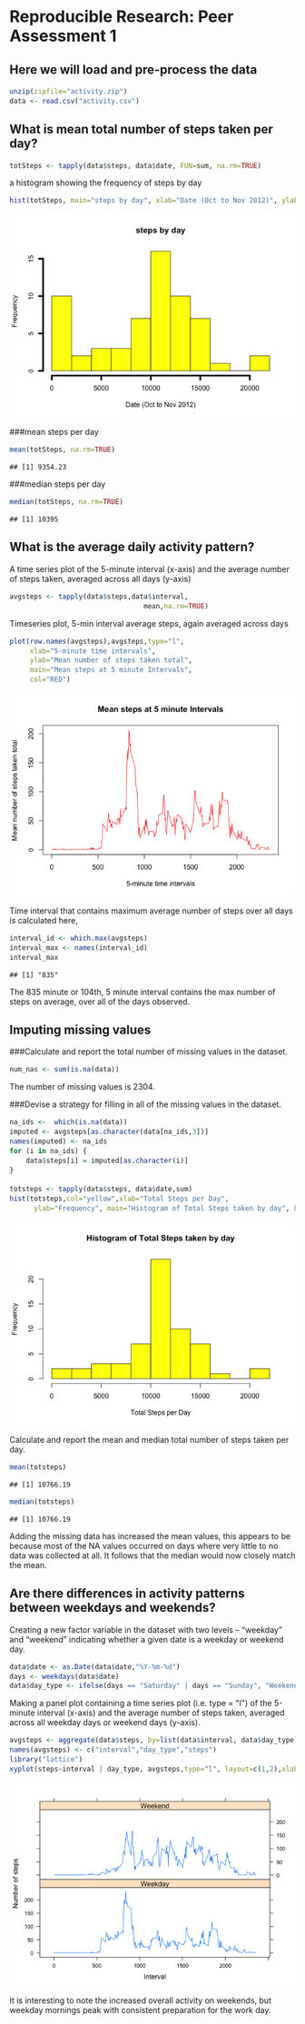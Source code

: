 # Reproducible Research: Peer Assessment 1


## Here we will load and pre-process the data


```r
unzip(zipfile="activity.zip")
data <- read.csv("activity.csv")
```

## What is mean total number of steps taken per day?


```r
totSteps <- tapply(data$steps, data$date, FUN=sum, na.rm=TRUE)
```

a histogram showing the frequency of steps by day

```r
hist(totSteps, main="steps by day", xlab="Date (Oct to Nov 2012)", ylab="Frequency", lwd=4, col="yellow", breaks = 15)
```

![](PA1_template_files/figure-html/unnamed-chunk-2-1.png) 

###mean steps per day

```r
mean(totSteps, na.rm=TRUE)
```

```
## [1] 9354.23
```

###median steps per day

```r
median(totSteps, na.rm=TRUE)
```

```
## [1] 10395
```

## What is the average daily activity pattern?

A time series plot of the 5-minute interval (x-axis) and the average number of steps taken, averaged across all days (y-axis)


```r
avgsteps <- tapply(data$steps,data$interval,
                                 mean,na.rm=TRUE)
```

Timeseries plot, 5-min interval average steps, again averaged across days


```r
plot(row.names(avgsteps),avgsteps,type="l",
     xlab="5-minute time intervals", 
     ylab="Mean number of steps taken total", 
     main="Mean steps at 5 minute Intervals",
     col="RED")
```

![](PA1_template_files/figure-html/unnamed-chunk-6-1.png) 

Time interval that contains maximum average number of steps over all days is calculated here,


```r
interval_id <- which.max(avgsteps)
interval_max <- names(interval_id)
interval_max
```

```
## [1] "835"
```
The 835 minute or 104th, 5 minute interval contains the max number of steps on average, over all of the days observed.



## Imputing missing values

###Calculate and report the total number of missing values in the dataset.

```r
num_nas <- sum(is.na(data))
```
The number of missing values is 2304.

###Devise a strategy for filling in all of the missing values in the dataset. 

```r
na_ids <-  which(is.na(data))
imputed <- avgsteps[as.character(data[na_ids,3])]
names(imputed) <- na_ids
for (i in na_ids) {
    data$steps[i] = imputed[as.character(i)]
}

totsteps <- tapply(data$steps, data$date,sum)
hist(totsteps,col="yellow",xlab="Total Steps per Day", 
      ylab="Frequency", main="Histogram of Total Steps taken by day", breaks = 15)
```

![](PA1_template_files/figure-html/unnamed-chunk-9-1.png) 

Calculate and report the mean and median total number of steps taken per day.

```r
mean(totsteps)
```

```
## [1] 10766.19
```

```r
median(totsteps)
```

```
## [1] 10766.19
```
Adding the missing data has increased the mean values, this appears to be because most of the NA values occurred on days where very little to no data was collected at all. It follows that the median would now closely match the mean.

## Are there differences in activity patterns between weekdays and weekends?

Creating a new factor variable in the dataset with two levels – “weekday” and “weekend” indicating whether a given date is a weekday or weekend day.

```r
data$date <- as.Date(data$date,"%Y-%m-%d")
days <- weekdays(data$date)
data$day_type <- ifelse(days == "Saturday" | days == "Sunday", "Weekend", "Weekday")
```

Making a panel plot containing a time series plot (i.e. type = "l") of the 5-minute interval (x-axis) and the average number of steps taken, averaged across all weekday days or weekend days (y-axis).

```r
avgsteps <- aggregate(data$steps, by=list(data$interval, data$day_type),mean)
names(avgsteps) <- c("interval","day_type","steps")
library("lattice")
xyplot(steps~interval | day_type, avgsteps,type="l", layout=c(1,2),xlab="Interval",ylab = "Number of steps")
```

![](PA1_template_files/figure-html/unnamed-chunk-12-1.png) 

It is interesting to note the increased overall activity on weekends, but weekday mornings peak with consistent preparation for the work day.
